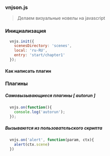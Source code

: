 ### vnjson.js

>Делаем визуальные новелы на javascript



### Инициализация
```javascript
  vnjs.init({
    scenesDirectory: 'scenes',
    local: 'ru-RU',
    entry: 'start/chapter1'
  });

```






#### Как написать плагин

### Плагины


##### Самовызывающиеся плагины [ autorun ]
```javascript
  vnjs.on(function(){
    console.log('autorun');
  });

```
##### Вызываются из пользовательского скрипта
```javascript
  vnjs.on('alert', function(param, ctx){
    alert(ctx.scene)
  })

```
